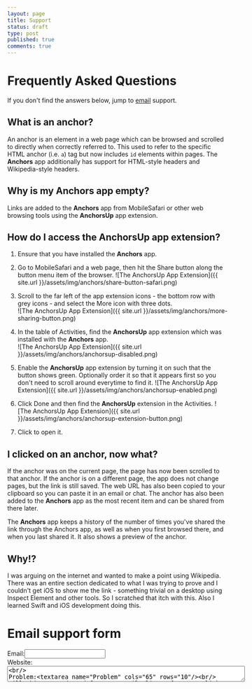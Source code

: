```yaml
---
layout: page
title: Support
status: draft
type: post
published: true
comments: true
---
```


# Frequently Asked Questions

If you don't find the answers below, jump to [email](#mailto) support.

## What is an anchor?

An anchor is an element in a web page which can be browsed and scrolled to directly when correctly referred to. 
This used to refer to the specific HTML anchor (i.e. `a`) tag but now includes `id` elements within pages.
The **Anchors** app additionally has support for HTML-style headers and Wikipedia-style headers.

## Why is my **Anchors** app empty?

Links are added to the **Anchors** app from MobileSafari or other web browsing tools using the **AnchorsUp** app extension.

## How do I access the **AnchorsUp** app extension?

1. Ensure that you have installed the **Anchors** app.
2. Go to MobileSafari and a web page, then hit the Share button along the button menu item of the browser.
![The AnchorsUp App Extension]({{ site.url }}/assets/img/anchors/share-button-safari.png)

3. Scroll to the far left of the app extension icons - the bottom row with grey icons - and select the More icon with three dots.
<br />![The AnchorsUp App Extension]({{ site.url }}/assets/img/anchors/more-sharing-button.png)

4. In the table of Activities, find the **AnchorsUp** app extension which was installed with the **Anchors** app.
<br />![The AnchorsUp App Extension]({{ site.url }}/assets/img/anchors/anchorsup-disabled.png)

5. Enable the **AnchorsUp** app extension by turning it on such that the button shows green.  Optionally order it so that it appears first so you don't need to scroll around everytime to find it.
![The AnchorsUp App Extension]({{ site.url }}/assets/img/anchors/anchorsup-enabled.png)

7. Click Done and then find the **AnchorsUp** extension in the Activities.
![The AnchorsUp App Extension]({{ site.url }}/assets/img/anchors/anchorsup-extension-button.png)
 
8. Click to open it.

## I clicked on an anchor, now what?

If the anchor was on the current page, the page has now been scrolled to that anchor.
If the anchor is on a different page, the app does not change pages, but the link is still saved.
The web URL has also been copied to your clipboard so you can paste it in an email or chat.
The anchor has also been added to the **Anchors** app as the most recent item and can be shared from there later.


The **Anchors** app keeps a history of the number of times you've shared 
the link through the Anchors app, as well as when you first browsed there, and when you
last shared it. It also shows a preview of the anchor.

## Why!?

I was arguing on the internet and wanted to make a point using Wikipedia.  There was an entire section dedicated to what I was trying to prove and I couldn't get iOS to show me the link - something trivial on a desktop using Inspect Element and other tools.  So I scratched that itch with this.  Also I learned Swift and iOS development doing this.

# Email support form



<form id="mailto" action="mailto:jl.anchors@gmail.com" method="post" enctype="text/plain" >
Email:<input type="text" name="Email"/><br/>
Website:<textarea name="Website" cols="65" rows="2"/><br/>
Problem:<textarea name="Problem" cols="65" rows="10"/><br/>
Fill this out and send from your mail client after you click Submit.

<input type="submit" name="submit" value="Submit">

</form>
